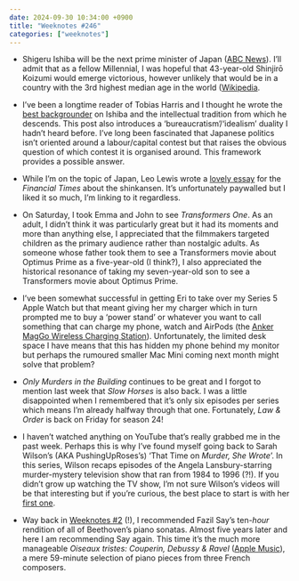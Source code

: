 ```yaml
---
date: 2024-09-30 10:34:00 +0900
title: "Weeknotes #246"
categories: ["weeknotes"]
---
```


- Shigeru Ishiba will be the next prime minister of Japan ([ABC News](https://www.abc.net.au/news/2024-09-27/japan-shigeru-ishiba-new-prime-minister-ldp-party-leader/104404590)). I’ll admit that as a fellow Millennial, I was hopeful that 43-year-old Shinjirō Koizumi would emerge victorious, however unlikely that would be in a country with the 3rd highest median age in the world ([Wikipedia](https://en.wikipedia.org/w/index.php?title=List_of_countries_by_median_age&oldid=1243331989).

- I’ve been a longtime reader of Tobias Harris and I thought he wrote the [best backgrounder](https://observingjapan.substack.com/p/the-idealist) on Ishiba and the intellectual tradition from which he descends. This post also introduces a ‘bureaucratism’/‘idealism’ duality I hadn’t heard before. I’ve long been fascinated that Japanese politics isn’t oriented around a labour/capital contest but that raises the obvious question of which contest it is organised around. This framework provides a possible answer.

- While I’m on the topic of Japan, Leo Lewis wrote a [lovely essay](https://www.ft.com/content/46bc31e6-6994-4f0f-859f-afe610afbbfe) for the _Financial Times_ about the shinkansen. It’s unfortunately paywalled but I liked it so much, I’m linking to it regardless.

- On Saturday, I took Emma and John to see _Transformers One_. As an adult, I didn’t think it was particularly great but it had its moments and more than anything else, I appreciated that the filmmakers targeted children as the primary audience rather than nostalgic adults. As someone whose father took them to see a Transformers movie about Optimus Prime as a five-year-old (I think?), I also appreciated the historical resonance of taking my seven-year-old son to see a Transformers movie about Optimus Prime.

- I’ve been somewhat successful in getting Eri to take over my Series 5 Apple Watch but that meant giving her my charger which in turn prompted me to buy a ‘power stand’ or whatever you want to call something that can charge my phone, watch and AirPods (the [Anker MagGo Wireless Charging Station](https://www.anker.com/products/a25m3-maggo-qi2-wireless-charging-station-magsafe-compatible?variant=43028936032406)). Unfortunately, the limited desk space I have means that this has hidden my phone behind my monitor but perhaps the rumoured smaller Mac Mini coming next month might solve that problem?

- _Only Murders in the Building_ continues to be great and I forgot to mention last week that _Slow Horses_ is also back. I was a little disappointed when I remembered that it’s only six episodes per series which means I’m already halfway through that one. Fortunately, _Law & Order_ is back on Friday for season 24!

- I haven’t watched anything on YouTube that’s really grabbed me in the past week. Perhaps this is why I’ve found myself going back to Sarah Wilson’s (AKA PushingUpRoses’s) ‘That Time on _Murder, She Wrote_’. In this series, Wilson recaps episodes of the Angela Lansbury-starring murder-mystery television show that ran from 1984 to 1996 (?!). If you didn’t grow up watching the TV show, I’m not sure Wilson’s videos will be that interesting but if you’re curious, the best place to start is with her [first one](https://www.youtube.com/watch?v=8S4wnzcIdK8).

- Way back in [Weeknotes #2](https://updates.inqk.net/post/1580089740.html) (!), I recommended Fazil Say’s ten-_hour_ rendition of all of Beethoven’s piano sonatas. Almost five years later and here I am recommending Say again. This time it’s the much more manageable _Oiseaux tristes: Couperin, Debussy & Ravel_ ([Apple Music](https://music.apple.com/us/album/oiseaux-tristes-couperin-debussy-ravel/1755244002)), a mere 59-minute selection of piano pieces from three French composers.
